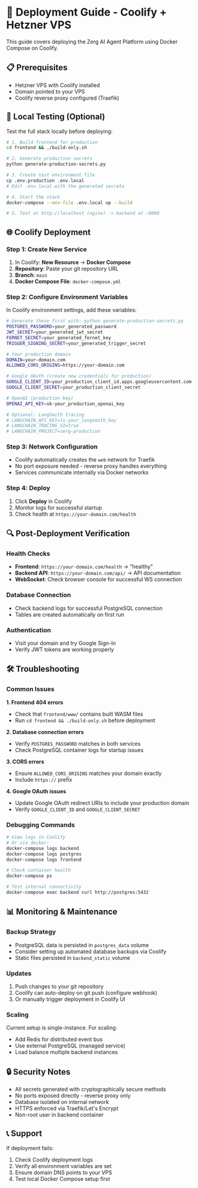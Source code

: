 # 🚀 Deployment Guide - Coolify + Hetzner VPS

This guide covers deploying the Zerg AI Agent Platform using Docker Compose on Coolify.

## 📋 **Prerequisites**

- Hetzner VPS with Coolify installed
- Domain pointed to your VPS
- Coolify reverse proxy configured (Traefik)

## 🔧 **Local Testing (Optional)**

Test the full stack locally before deploying:

```bash
# 1. Build frontend for production
cd frontend && ./build-only.sh

# 2. Generate production secrets
python generate-production-secrets.py

# 3. Create test environment file
cp .env.production .env.local
# Edit .env.local with the generated secrets

# 4. Start the stack
docker-compose --env-file .env.local up --build

# 5. Test at http://localhost (nginx) -> backend at :8000
```

## 🌐 **Coolify Deployment**

### **Step 1: Create New Service**
1. In Coolify: **New Resource** → **Docker Compose**
2. **Repository**: Paste your git repository URL
3. **Branch**: `main`
4. **Docker Compose File**: `docker-compose.yml`

### **Step 2: Configure Environment Variables**
In Coolify environment settings, add these variables:

```bash
# Generate these first with: python generate-production-secrets.py
POSTGRES_PASSWORD=your_generated_password
JWT_SECRET=your_generated_jwt_secret
FERNET_SECRET=your_generated_fernet_key
TRIGGER_SIGNING_SECRET=your_generated_trigger_secret

# Your production domain
DOMAIN=your-domain.com
ALLOWED_CORS_ORIGINS=https://your-domain.com

# Google OAuth (create new credentials for production)
GOOGLE_CLIENT_ID=your_production_client_id.apps.googleusercontent.com
GOOGLE_CLIENT_SECRET=your_production_client_secret

# OpenAI (production key)
OPENAI_API_KEY=sk-your_production_openai_key

# Optional: LangSmith tracing
# LANGCHAIN_API_KEY=ls-your_langsmith_key
# LANGCHAIN_TRACING_V2=true
# LANGCHAIN_PROJECT=zerg-production
```

### **Step 3: Network Configuration**
- Coolify automatically creates the `web` network for Traefik
- No port exposure needed - reverse proxy handles everything
- Services communicate internally via Docker networks

### **Step 4: Deploy**
1. Click **Deploy** in Coolify
2. Monitor logs for successful startup
3. Check health at `https://your-domain.com/health`

## 🔍 **Post-Deployment Verification**

### **Health Checks**
- **Frontend**: `https://your-domain.com/health` → "healthy"
- **Backend API**: `https://your-domain.com/api/` → API documentation
- **WebSocket**: Check browser console for successful WS connection

### **Database Connection**
- Check backend logs for successful PostgreSQL connection
- Tables are created automatically on first run

### **Authentication**
- Visit your domain and try Google Sign-In
- Verify JWT tokens are working properly

## 🛠️ **Troubleshooting**

### **Common Issues**

**1. Frontend 404 errors**
- Check that `frontend/www/` contains built WASM files
- Run `cd frontend && ./build-only.sh` before deployment

**2. Database connection errors**
- Verify `POSTGRES_PASSWORD` matches in both services
- Check PostgreSQL container logs for startup issues

**3. CORS errors**
- Ensure `ALLOWED_CORS_ORIGINS` matches your domain exactly
- Include `https://` prefix

**4. Google OAuth issues**
- Update Google OAuth redirect URIs to include your production domain
- Verify `GOOGLE_CLIENT_ID` and `GOOGLE_CLIENT_SECRET`

### **Debugging Commands**
```bash
# View logs in Coolify
# Or via docker:
docker-compose logs backend
docker-compose logs postgres
docker-compose logs frontend

# Check container health
docker-compose ps

# Test internal connectivity
docker-compose exec backend curl http://postgres:5432
```

## 📊 **Monitoring & Maintenance**

### **Backup Strategy**
- PostgreSQL data is persisted in `postgres_data` volume
- Consider setting up automated database backups via Coolify
- Static files persisted in `backend_static` volume

### **Updates**
1. Push changes to your git repository
2. Coolify can auto-deploy on git push (configure webhook)
3. Or manually trigger deployment in Coolify UI

### **Scaling**
Current setup is single-instance. For scaling:
- Add Redis for distributed event bus
- Use external PostgreSQL (managed service)
- Load balance multiple backend instances

## 🔒 **Security Notes**

- All secrets generated with cryptographically secure methods
- No ports exposed directly - reverse proxy only
- Database isolated on internal network
- HTTPS enforced via Traefik/Let's Encrypt
- Non-root user in backend container

## 📞 **Support**

If deployment fails:
1. Check Coolify deployment logs
2. Verify all environment variables are set
3. Ensure domain DNS points to your VPS
4. Test local Docker Compose setup first